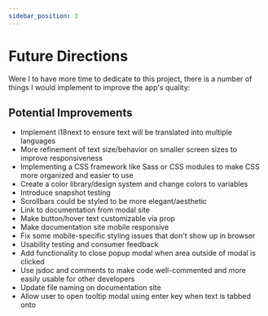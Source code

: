 ```yaml
---
sidebar_position: 3
---
```


# Future Directions

Were I to have more time to dedicate to this project, there is a number of things I would implement to improve the app's quality: 

## Potential Improvements

- Implement i18next to ensure text will be translated into multiple languages
- More refinement of text size/behavior on smaller screen sizes to improve responsiveness
- Implementing a CSS framework like Sass or CSS modules to make CSS more organized and easier to use
- Create a color library/design system and change colors to variables
- Introduce snapshot testing
- Scrollbars could be styled to be more elegant/aesthetic
- Link to documentation from modal site
- Make button/hover text customizable via prop
- Make documentation site mobile responsive
- Fix some mobile-specific styling issues that don't show up in browser
- Usability testing and consumer feedback
- Add functionality to close popup modal when area outside of modal is clicked
- Use jsdoc and comments to make code well-commented and more easily usable for other developers
- Update file naming on documentation site
- Allow user to open tooltip modal using enter key when text is tabbed onto